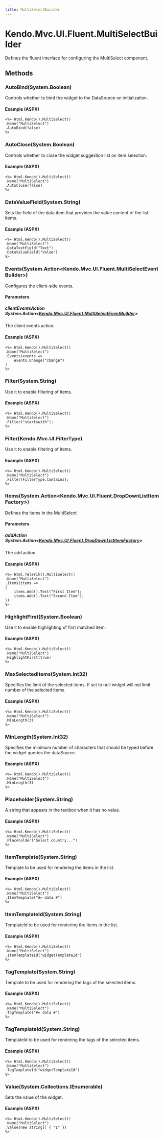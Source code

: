 ```yaml
---
title: MultiSelectBuilder
---
```


# Kendo.Mvc.UI.Fluent.MultiSelectBuilder
Defines the fluent interface for configuring the MultiSelect component.




## Methods


### AutoBind(System.Boolean)
Controls whether to bind the widget to the DataSource on initialization.




#### Example (ASPX)
    <%= Html.Kendo().MultiSelect()
    .Name("MultiSelect")
    .AutoBind(false)
    %>


### AutoClose(System.Boolean)
Controls whether to close the widget suggestion list on item selection.




#### Example (ASPX)
    <%= Html.Kendo().MultiSelect()
    .Name("MultiSelect")
    .AutoClose(false)
    %>


### DataValueField(System.String)
Sets the field of the data item that provides the value content of the list items.




#### Example (ASPX)
    <%= Html.Kendo().MultiSelect()
    .Name("MultiSelect")
    .DataTextField("Text")
    .DataValueField("Value")
    %>


### Events(System.Action\<Kendo.Mvc.UI.Fluent.MultiSelectEventBuilder\>)
Configures the client-side events.


#### Parameters

##### clientEventsAction System.Action<[Kendo.Mvc.UI.Fluent.MultiSelectEventBuilder](/api/wrappers/aspnet-mvc/Kendo.Mvc.UI.Fluent/MultiSelectEventBuilder)>
The client events action.




#### Example (ASPX)
    <%= Html.Kendo().MultiSelect()
    .Name("MultiSelect")
    .Events(events =>
        events.Change("change")
    )
    %>


### Filter(System.String)
Use it to enable filtering of items.




#### Example (ASPX)
    <%= Html.Kendo().MultiSelect()
    .Name("MultiSelect")
    .Filter("startswith");
    %>


### Filter(Kendo.Mvc.UI.FilterType)
Use it to enable filtering of items.




#### Example (ASPX)
    <%= Html.Kendo().MultiSelect()
    .Name("MultiSelect")
    .Filter(FilterType.Contains);
    %>


### Items(System.Action\<Kendo.Mvc.UI.Fluent.DropDownListItemFactory\>)
Defines the items in the MultiSelect


#### Parameters

##### addAction System.Action<[Kendo.Mvc.UI.Fluent.DropDownListItemFactory](/api/wrappers/aspnet-mvc/Kendo.Mvc.UI.Fluent/DropDownListItemFactory)>
The add action.




#### Example (ASPX)
    <%= Html.Telerik().MultiSelect()
    .Name("MultiSelect")
    .Items(items =>
    {
        items.Add().Text("First Item");
        items.Add().Text("Second Item");
    })
    %>


### HighlightFirst(System.Boolean)
Use it to enable highlighting of first matched item.




#### Example (ASPX)
    <%= Html.Kendo().MultiSelect()
    .Name("MultiSelect")
    .HighlightFirst(true)
    %>


### MaxSelectedItems(System.Int32)
Specifies the limit of the selected items. If set to null widget will not limit number of the selected items.




#### Example (ASPX)
    <%= Html.Kendo().MultiSelect()
    .Name("MultiSelect")
    .MinLength(3)
    %>


### MinLength(System.Int32)
Specifies the minimum number of characters that should be typed before the widget queries the dataSource.




#### Example (ASPX)
    <%= Html.Kendo().MultiSelect()
    .Name("MultiSelect")
    .MinLength(3)
    %>


### Placeholder(System.String)
A string that appears in the textbox when it has no value.




#### Example (ASPX)
    <%= Html.Kendo().MultiSelect()
    .Name("MultiSelect")
    .Placeholder("Select country...")
    %>


### ItemTemplate(System.String)
Template to be used for rendering the items in the list.




#### Example (ASPX)
    <%= Html.Kendo().MultiSelect()
    .Name("MultiSelect")
    .ItemTemplate("#= data #")
    %>


### ItemTemplateId(System.String)
TemplateId to be used for rendering the items in the list.




#### Example (ASPX)
    <%= Html.Kendo().MultiSelect()
    .Name("MultiSelect")
    .ItemTemplateId("widgetTemplateId")
    %>


### TagTemplate(System.String)
Template to be used for rendering the tags of the selected items.




#### Example (ASPX)
    <%= Html.Kendo().MultiSelect()
    .Name("MultiSelect")
    .TagTemplate("#= data #")
    %>


### TagTemplateId(System.String)
TemplateId to be used for rendering the tags of the selected items.




#### Example (ASPX)
    <%= Html.Kendo().MultiSelect()
    .Name("MultiSelect")
    .TagTemplateId("widgetTemplateId")
    %>


### Value(System.Collections.IEnumerable)
Sets the value of the widget.




#### Example (ASPX)
    <%= Html.Kendo().MultiSelect()
    .Name("MultiSelect")
    .Value(new string[] { "1" })
    %>



